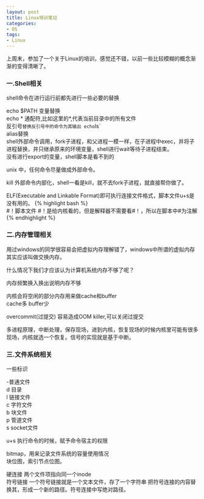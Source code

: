 ```yaml
---
layout: post
title: Linux培训笔记
categories:
- OS
tags:
- Linux
---
```


上周末，参加了一个关于Linux的培训，感觉还不错，以前一些比较模糊的概念渐渐的变得清晰了。

### 一.Shell相关

shell命令在进行运行前都先进行一些必要的替换

echo $PATH 变量替换  
echo * 通配符,比如这里的*,代表当前目录中的所有文件  
反引号` 替换反引号中的命令为其输出 echo `ls`  
alias替换  
shell外部命令调用，fork子进程，和父进程一模一样，在子进程中exec，并将子进程替换，并只继承原来的环境变量，shell进行wait等待子进程结束。  
没有进行export的变量，shell脚本是看不到的  

unix 中，任何命令尽量做成外部命令。  

kill 外部命令内部化，shell一看是kill，就不去fork子进程，就直接帮你做了。  

ELF(Executable and Linkable Format)即可执行连接文件格式，脚本文件u+s是没有用的。
{% highlight bash %}  
#！脚本文件 #！是给内核看的，但是解释器不需要看#！，所以在脚本中#为注解  
{% endhighlight %}
### 二.内存管理相关

用过windows的同学很容易会把虚拟内存理解错了，windows中所谓的虚拟内存其实应该叫做交换内存。  

什么情况下我们才应该认为计算机系统内存不够了呢？  

内存频繁换入换出说明内存不够  

内核会将空闲的部分内存用来做cache和buffer  
cache多 buffer少  

overcommit(过提交) 容易造成OOM killer,可以关闭过提交  

多进程原理，中断处理，保存现场，进到内核，恢复现场的时候内核里可能有很多现场，内核就选一个恢复。信号的实现就是基于中断。  
 
### 三.文件系统相关

一些标识

-普通文件  
d 目录  
l 链接文件  
c 字符文件  
b 块文件   
p 管道文件   
s socket文件  

u+s 执行命令的时候，赋予命令宿主的权限  

bitmap，用来记录文件系统的容量使用情况  
块位图，索引节点位图。  

硬连接 两个文件项指向同一个inode  
符号链接 一个符号链接就是一个文本文件，存了一个字符串 把符号连接的内容替换其，形成一个新的路径。符号连接中写绝对路径。  